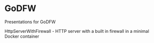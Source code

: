 # GoDFW
Presentations for GoDFW

HttpServerWithFirewall - HTTP server with a built in firewall in a minimal Docker container

